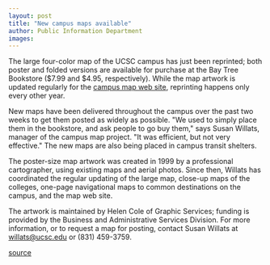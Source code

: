 ```yaml
---
layout: post
title: "New campus maps available"
author: Public Information Department
images:
---
```


The large four-color map of the UCSC campus has just been reprinted; both poster and folded versions are available for purchase at the Bay Tree Bookstore ($7.99 and $4.95, respectively). While the map artwork is updated regularly for the [campus map web site][1], reprinting happens only every other year.

New maps have been delivered throughout the campus over the past two weeks to get them posted as widely as possible. "We used to simply place them in the bookstore, and ask people to go buy them," says Susan Willats, manager of the campus map project. "It was efficient, but not very effective." The new maps are also being placed in campus transit shelters.

The poster-size map artwork was created in 1999 by a professional cartographer, using existing maps and aerial photos. Since then, Willats has coordinated the regular updating of the large map, close-up maps of the colleges, one-page navigational maps to common destinations on the campus, and the map web site.

The artwork is maintained by Helen Cole of Graphic Services; funding is provided by the Business and Administrative Services Division. For more information, or to request a map for posting, contact Susan Willats at [willats@ucsc.edu][2] or (831) 459-3759.

[1]: http://maps.ucsc.edu
[2]: mailto:willats@ucsc.edu

[source](http://www1.ucsc.edu/currents/05-06/09-26/brief-maps.asp "Permalink to brief-maps")
